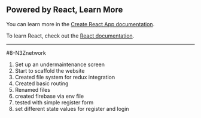 ## Powered by React, Learn More

You can learn more in the [Create React App documentation](https://facebook.github.io/create-react-app/docs/getting-started).

To learn React, check out the [React documentation](https://reactjs.org/).

---

#8-N3Znetwork

1. Set up an undermaintenance screen
2. Start to scaffold the website
3. Created file system for redux integration
4. Created basic routing
5. Renamed files
6. created firebase via env file
7. tested with simple register form
8. set different state values for register and login
